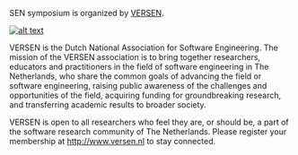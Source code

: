 SEN symposium is organized by <a href="http://www.versen.nl/">VERSEN</a>. 

[![alt text](logo.png)](https://www.cwi.nl/ "Centrum Wiskunde & Informatica")

VERSEN is the Dutch National Association for Software Engineering. The mission of the VERSEN association is to bring together researchers, educators and practitioners in the field of software engineering in The Netherlands, who share the common goals of advancing the field or software engineering, raising public awareness of the challenges and opportunities of the field, acquiring funding for groundbreaking research, and transferring academic results to broader society.

VERSEN is open to all researchers who feel they are, or should be, a part of the software research  community of The Netherlands. Please register your membership at http://www.versen.nl to stay connected.
